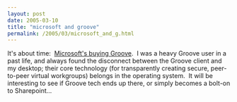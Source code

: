 ```yaml
---
layout: post
date: 2005-03-10
title: "microsoft and groove"
permalink: /2005/03/microsoft_and_g.html
---
```


It's about time:  [Microsoft's buying Groove](http://news.com.com/Microsoft+to+buy+Groove+Networks/2100-1014_3-5608063.html?tag=nl).  I was a heavy Groove user in a past life, and always found the disconnect between the Groove client and my desktop; their core technology (for transparently creating secure, peer-to-peer virtual workgroups) belongs in the operating system.  It will be interesting to see if Groove tech ends up there, or simply becomes a bolt-on to Sharepoint...